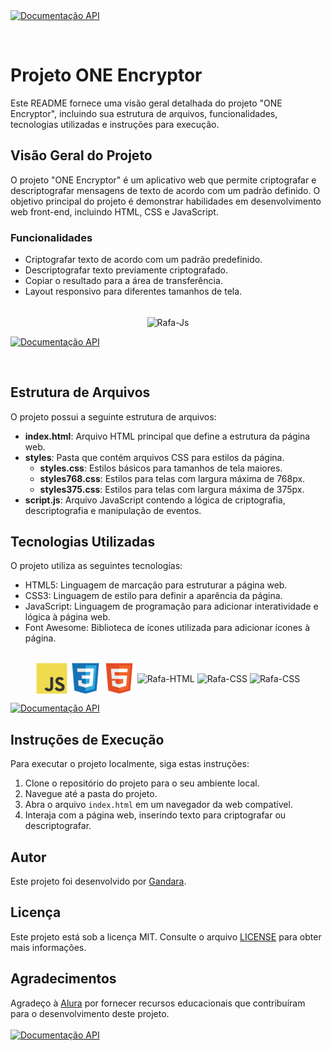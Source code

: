 <a href="">
    <img src="https://github.com/Gandara247/gandara247/assets/120376565/900480c9-4685-40d5-8a0d-14ccc271ebee" alt="Documentação API" width="1080" height="100">

</a><br>

# Projeto ONE Encryptor
Este README fornece uma visão geral detalhada do projeto "ONE Encryptor", incluindo sua estrutura de arquivos, funcionalidades, tecnologias utilizadas e instruções para execução.
## Visão Geral do Projeto

O projeto "ONE Encryptor" é um aplicativo web que permite criptografar e descriptografar mensagens de texto de acordo com um padrão definido. O objetivo principal do projeto é demonstrar habilidades em desenvolvimento web front-end, incluindo HTML, CSS e JavaScript.

### Funcionalidades

  - Criptografar texto de acordo com um padrão predefinido.
- Descriptografar texto previamente criptografado.
- Copiar o resultado para a área de transferência.
- Layout responsivo para diferentes tamanhos de tela.<br><br>
  
<p align="center">
<img align="center" alt="Rafa-Js" height="400" width="600" src="https://github.com/Gandara247/gandara247/assets/120376565/bcd1e75f-b49f-4566-8e76-35ba1d31a9f6">
</p>

<a href="">
    <img src="https://github.com/Gandara247/gandara247/assets/120376565/900480c9-4685-40d5-8a0d-14ccc271ebee" alt="Documentação API" width="1080" height="100">

</a><br>

## Estrutura de Arquivos

O projeto possui a seguinte estrutura de arquivos:

- **index.html**: Arquivo HTML principal que define a estrutura da página web.
- **styles**: Pasta que contém arquivos CSS para estilos da página.
  - **styles.css**: Estilos básicos para tamanhos de tela maiores.
  - **styles768.css**: Estilos para telas com largura máxima de 768px.
  - **styles375.css**: Estilos para telas com largura máxima de 375px.
- **script.js**: Arquivo JavaScript contendo a lógica de criptografia, descriptografia e manipulação de eventos.

## Tecnologias Utilizadas

O projeto utiliza as seguintes tecnologias:

- HTML5: Linguagem de marcação para estruturar a página web.
- CSS3: Linguagem de estilo para definir a aparência da página.
- JavaScript: Linguagem de programação para adicionar interatividade e lógica à página web.
- Font Awesome: Biblioteca de ícones utilizada para adicionar ícones à página.<br><br>

<p align="center">
<img align="center" alt="Rafa-Js" height="50" width="50" src="https://raw.githubusercontent.com/devicons/devicon/master/icons/javascript/javascript-original.svg">
<img align="center" alt="Rafa-CSS" height="50" width="50" src="https://raw.githubusercontent.com/devicons/devicon/master/icons/css3/css3-original.svg">
<img align="center" alt="Rafa-HTML" height="50" width="50" src="https://raw.githubusercontent.com/devicons/devicon/master/icons/html5/html5-original.svg">
<img align="center" alt="Rafa-HTML" height="50" width="50" src="https://github.com/Gandara247/gandara247/assets/120376565/7d28becf-d62a-451a-ad17-a8e596d99dff">
<img align="center" alt="Rafa-CSS" height="50" width="50" src="https://cdn.jsdelivr.net/gh/devicons/devicon/icons/illustrator/illustrator-plain.svg">
<img align="center" alt="Rafa-CSS" height="50" width="50" src="https://cdn.jsdelivr.net/gh/devicons/devicon/icons/photoshop/photoshop-plain.svg">
</p>
<a href="">
    <img src="https://github.com/Gandara247/gandara247/assets/120376565/900480c9-4685-40d5-8a0d-14ccc271ebee" alt="Documentação API" width="1080" height="100">
</a>

## Instruções de Execução

Para executar o projeto localmente, siga estas instruções:

1. Clone o repositório do projeto para o seu ambiente local.
2. Navegue até a pasta do projeto.
3. Abra o arquivo `index.html` em um navegador da web compatível.
4. Interaja com a página web, inserindo texto para criptografar ou descriptografar.

## Autor

Este projeto foi desenvolvido por [Gandara](https://github.com/Gandara247).

## Licença

Este projeto está sob a licença MIT. Consulte o arquivo [LICENSE](LICENSE) para obter mais informações.

## Agradecimentos

Agradeço à [Alura](https://www.alura.com.br/) por fornecer recursos educacionais que contribuíram para o desenvolvimento deste projeto.<br><br>
<a href="">
    <img src="https://github.com/Gandara247/gandara247/assets/120376565/900480c9-4685-40d5-8a0d-14ccc271ebee" alt="Documentação API" width="1080" height="100">
</a>